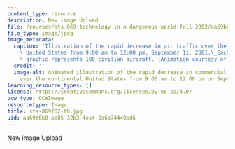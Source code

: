 ```yaml
---
content_type: resource
description: New image Upload
file: /courses/sts-069-technology-in-a-dangerous-world-fall-2002/aa69b6b8ae8532b34ee42a6b74440bd6_sts-069f02-th.jpg
file_type: image/jpeg
image_metadata:
  caption: "Illustration of the rapid decrease in air traffic over the continental\
    \ United States from 9:00 am to 12:00 pm, September 11, 2001.\_Each plane in the\
    \ graphic represents 100 civilian aircraft. (Animation courtesy of Daniel Bersak.)"
  credit: ''
  image-alt: Animated illustration of the rapid decrease in commercial air traffic
    over the continental United States from 9:00 am to 12:00 pm on September 11, 2001.
learning_resource_types: []
license: https://creativecommons.org/licenses/by-nc-sa/4.0/
ocw_type: OCWImage
resourcetype: Image
title: sts-069f02-th.jpg
uid: aa69b6b8-ae85-32b3-4ee4-2a6b74440bd6
---
```

New image Upload